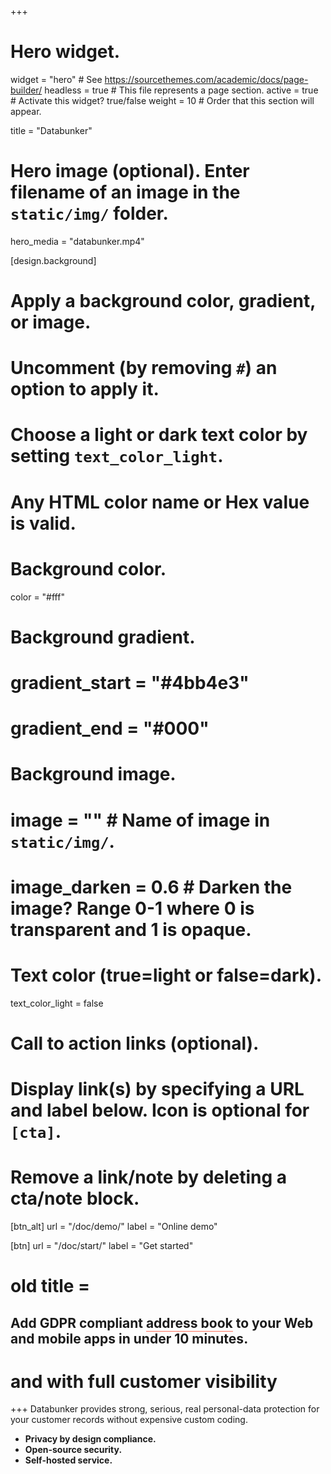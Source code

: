 +++
# Hero widget.
widget = "hero"  # See https://sourcethemes.com/academic/docs/page-builder/
headless = true  # This file represents a page section.
active = true  # Activate this widget? true/false
weight = 10  # Order that this section will appear.

title = "Databunker"

# Hero image (optional). Enter filename of an image in the `static/img/` folder.
hero_media = "databunker.mp4"

[design.background]
  # Apply a background color, gradient, or image.
  #   Uncomment (by removing `#`) an option to apply it.
  #   Choose a light or dark text color by setting `text_color_light`.
  #   Any HTML color name or Hex value is valid.

  # Background color.
  color = "#fff"
  
  # Background gradient.
  # gradient_start = "#4bb4e3"
  # gradient_end = "#000"
  
  # Background image.
  # image = ""  # Name of image in `static/img/`.
  # image_darken = 0.6  # Darken the image? Range 0-1 where 0 is transparent and 1 is opaque.

  # Text color (true=light or false=dark).
  text_color_light = false

# Call to action links (optional).
#   Display link(s) by specifying a URL and label below. Icon is optional for `[cta]`.
#   Remove a link/note by deleting a cta/note block.
[btn_alt]
  url = "/doc/demo/"
  label = "Online demo"
  
[btn]
  url = "/doc/start/"
  label = "Get started"
# old title = <h2>Add GDPR compliant <span style="border-bottom: 1px solid #fc6f5c;">address book</span> to your Web and mobile apps in under 10 minutes.</h2>
# and with full customer visibility
+++
Databunker provides strong, serious, real personal-data protection for your customer records without expensive custom coding.
* **Privacy by design compliance.**
* **Open-source security.**
* **Self-hosted service.**
